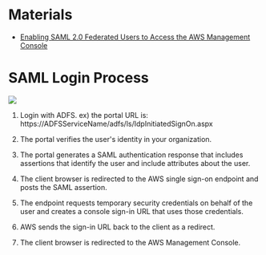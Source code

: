 # Materials

* [Enabling SAML 2.0 Federated Users to Access the AWS Management Console](https://docs.aws.amazon.com/IAM/latest/UserGuide/id_roles_providers_enable-console-saml.html)

# SAML Login Process

![](https://docs.aws.amazon.com/IAM/latest/UserGuide/images/saml-based-sso-to-console.diagram.png)


1. Login with ADFS. ex) the portal URL is: https://ADFSServiceName/adfs/ls/IdpInitiatedSignOn.aspx

2. The portal verifies the user's identity in your organization.

3. The portal generates a SAML authentication response that includes assertions that identify the user and include attributes about the user.

4. The client browser is redirected to the AWS single sign-on endpoint and posts the SAML assertion.

5. The endpoint requests temporary security credentials on behalf of the user and creates a console sign-in URL that uses those credentials.

6. AWS sends the sign-in URL back to the client as a redirect.

7. The client browser is redirected to the AWS Management Console.

